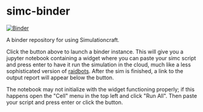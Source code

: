 # simc-binder
[![Binder](https://mybinder.org/badge.svg)](https://mybinder.org/v2/gh/adamjorr/simc-binder/master?filepath=index.ipynb)

A binder repository for using Simulationcraft.

Click the button above to launch a binder instance.
This will give you a jupyter notebook containing a widget where you can paste your simc 
script and press enter to have it run the simulation in the cloud, much like a less 
sophisticated version of [raidbots](https://www.raidbots.com/simbot).
After the sim is finished, a link to the output report will appear below the button.

The notebook may not initialize with the widget functioning properly; if this happens open 
the "Cell" menu in the top left and click "Run All". Then paste your script and press enter 
or click the button.


